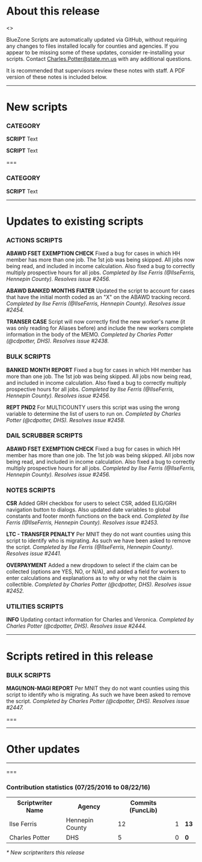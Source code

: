 About this release
===
<<INFO ABOUT THE RELEASE WILL GO HERE>>

BlueZone Scripts are automatically updated via GitHub, without requiring any changes to files installed locally for counties and agencies. If you appear to be missing some of these updates, consider re-installing your scripts. Contact Charles.Potter@state.mn.us with any additional questions.

It is recommended that supervisors review these notes with staff. A PDF version of these notes is included below.

--------------------------------------------------------------------------------------------------------------------------------------------------------------------
New scripts
===
### CATEGORY
**SCRIPT**
Text

**SCRIPT**
Text

===
### CATEGORY
**SCRIPT**
Text

--------------------------------------------------------------------------------------------------------------------------------------------------------------------
Updates to existing scripts
===
### ACTIONS SCRIPTS
**ABAWD FSET EXEMPTION CHECK**
Fixed a bug for cases in which HH member has more than one job. The 1st job was being skipped. All jobs now being read, and included in income calculation. 
Also fixed a bug to correctly multiply prospective hours for all jobs. *Completed by Ilse Ferris (@IlseFerris, Hennepin County). Resolves issue #2456.*

**ABAWD BANKED MONTHS FIATER**
Updated the script to account for cases that have the initial month coded as an "X" on the ABAWD tracking record. *Completed by Ilse Ferris (@IlseFerris, Hennepin County). Resolves issue #2454.*

**TRANSER CASE**
Script will now correctly find the new worker's name (it was only reading for Aliases before) and include the new workers complete information in the body of the MEMO. *Completed by Charles Potter (@cdpotter, DHS). Resolves issue #2438.*

### BULK SCRIPTS
**BANKED MONTH REPORT**
Fixed a bug for cases in which HH member has more than one job. The 1st job was being skipped. All jobs now being read, and included in income calculation. 
Also fixed a bug to correctly multiply prospective hours for all jobs. *Completed by Ilse Ferris (@IlseFerris, Hennepin County). Resolves issue #2456.*

**REPT PND2**
For MULTICOUNTY users this script was using the wrong variable to determine the list of users to run on. *Completed by Charles Potter (@cdpotter, DHS). Resolves issue #2458.*

### DAIL SCRUBBER SCRIPTS
**ABAWD FSET EXEMPTION CHECK**
Fixed a bug for cases in which HH member has more than one job. The 1st job was being skipped. All jobs now being read, and included in income calculation. 
Also fixed a bug to correctly multiply prospective hours for all jobs. *Completed by Ilse Ferris (@IlseFerris, Hennepin County). Resolves issue #2456.*

### NOTES SCRIPTS
**CSR**
Added GRH checkbox for users to select CSR, added ELIG/GRH navigation button to dialogs. Also updated date variables to global constants and footer month functions on the back end. *Completed by Ilse Ferris (@IlseFerris, Hennepin County). Resolves issue #2453.*

**LTC - TRANSFER PENALTY**
Per MNIT they do not want counties using this script to identify who is migrating. As such we have been asked to remove the script. *Completed by Ilse Ferris (@IlseFerris, Hennepin County). Resolves issue #2441.*

**OVERPAYMENT**
Added a new dropdown to select if the claim can be collected (options are YES, NO, or N/A), and added a field for workers to enter calculations and explanations as to why or why not the claim is collectible. *Completed by Charles Potter (@cdpotter, DHS). Resolves issue #2452.*

### UTILITIES SCRIPTS
**INFO**
Updating contact information for Charles and Veronica. *Completed by Charles Potter (@cdpotter, DHS). Resolves issue #2444.*

--------------------------------------------------------------------------------------------------------------------------------------------------------------------
Scripts retired in this release
===
### BULK SCRIPTS
**MAGI/NON-MAGI REPORT**
Per MNIT they do not want counties using this script to identify who is migrating. As such we have been asked to remove the script. *Completed by Charles Potter (@cdpotter, DHS). Resolves issue #2447.*

===

--------------------------------------------------------------------------------------------------------------------------------------------------------------------
Other updates
===

--------------------------------------------------------------------------------------------------------------------------------------------------------------------
===
### Contribution statistics (07/25/2016 to 08/22/16)

<table>
    <tr>
        <th>Scriptwriter Name</th>
        <th>Agency</th>
        <th>Commits (FuncLib)</th>
    </tr>
    <tr>
        <td>Ilse Ferris</td>
        <td>Hennepin County</td>
        <td>12</td>
        <td>1</td>
        <td><b>13</b></td>
    </tr>
        <tr>
        <td>Charles Potter</td>
        <td>DHS</td>
        <td>5</td>
        <td>0</td>
        <td><b>0</b></td>
    </tr>
</table>

<i>* New scriptwriters this release</i>
